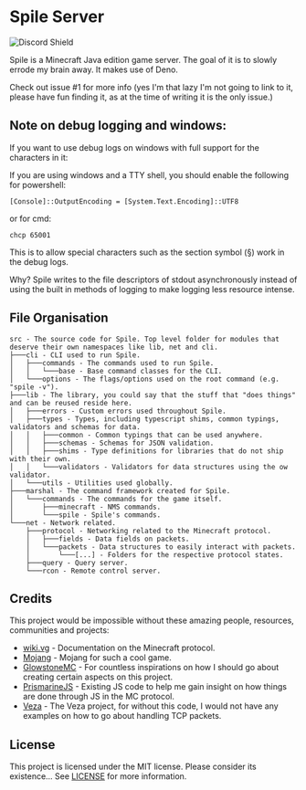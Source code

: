 # Spile Server

![Discord Shield](https://discordapp.com/api/guilds/702504330456072303/widget.png?style=shield)

Spile is a Minecraft Java edition game server. The goal of it is to slowly errode my brain away. It makes use of Deno.

Check out issue #1 for more info (yes I'm that lazy I'm not going to link to it, please have fun finding it, as at the time of writing it is the only issue.)

## Note on debug logging and windows:

If you want to use debug logs on windows with full support for the characters in it:

If you are using windows and a TTY shell, you should enable the following for powershell:
```
[Console]::OutputEncoding = [System.Text.Encoding]::UTF8
```

or for cmd:

```
chcp 65001
```

This is to allow special characters such as the section symbol (§) work in the debug logs.

Why? Spile writes to the file descriptors of stdout asynchronously instead of using the built in methods of logging to make logging less resource intense.

## File Organisation

```
src - The source code for Spile. Top level folder for modules that deserve their own namespaces like lib, net and cli.
├───cli - CLI used to run Spile.
│   ├───commands - The commands used to run Spile.
│   │   └───base - Base command classes for the CLI.
│   └───options - The flags/options used on the root command (e.g. "spile -v").
├───lib - The library, you could say that the stuff that "does things" and can be reused reside here.
│   ├───errors - Custom errors used throughout Spile.
│   ├───types - Types, including typescript shims, common typings, validators and schemas for data.
│   │   ├───common - Common typings that can be used anywhere.
│   │   ├───schemas - Schemas for JSON validation.
│   │   ├───shims - Type definitions for libraries that do not ship with their own.
│   │   └───validators - Validators for data structures using the ow validator.
│   └───utils - Utilities used globally.
├───marshal - The command framework created for Spile.
│   └───commands - The commands for the game itself.
│       ├───minecraft - NMS commands.
│       └───spile - Spile's commands.
└───net - Network related.
    ├───protocol - Networking related to the Minecraft protocol.
    │   ├───fields - Data fields on packets.
    │   └───packets - Data structures to easily interact with packets.
    │       └───[...] - Folders for the respective protocol states.
    ├───query - Query server.
    └───rcon - Remote control server.
```

## Credits

This project would be impossible without these amazing people, resources, communities and projects:
  - [wiki.vg](https://wiki.vg) - Documentation on the Minecraft protocol.
  - [Mojang](https://www.mojang.com) - Mojang for such a cool game.
  - [GlowstoneMC](https://github.com/GlowstoneMC/Glowstone) - For countless inspirations on how I should go about creating certain aspects on this project.
  - [PrismarineJS](https://github.com/PrismarineJS) - Existing JS code to help me gain insight on how things are done through JS in the MC protocol.
  - [Veza](https://github.com/kyranet/veza) - The Veza project, for without this code, I would not have any examples on how to go about handling TCP packets.

## License

This project is licensed under the MIT license. Please consider its existence... See [LICENSE](./LICENSE) for more information.
